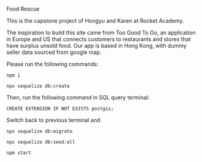 Food Rescue

This is the capstone project of Hongyu and Karen at Rocket Academy.

The inspiration to build this site came from Too Good To Go, an application in Europe and US that connects customers to restaurants and stores that have surplus unsold food. Our app is based in Hong Kong, with dummy seller data sourced from google map.

Please run the following commands:

`npm i`

`npx sequelize db:create`

Then, run the following command in SQL query terminal:

`CREATE EXTENSION IF NOT EXISTS postgis; `

Switch back to previous terminal and

`npx sequelize db:migrate`

`npx sequelize db:seed:all`

`npm start`
